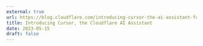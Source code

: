 ```yaml
---
external: true
url: https://blog.cloudflare.com/introducing-cursor-the-ai-assistant-for-docs/
title: Introducing Cursor, the Cloudflare AI Assistant
date: 2023-05-15
draft: false
---
```


